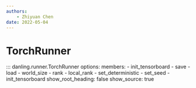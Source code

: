 ```yaml
---
authors:
    - Zhiyuan Chen
date: 2022-05-04
---
```


# TorchRunner

::: danling.runner.TorchRunner
    options:
      members:
        - init_tensorboard
        - save
        - load
        - world_size
        - rank
        - local_rank
        - set_deterministic
        - set_seed
        - init_tensorboard
      show_root_heading: false
      show_source: true
